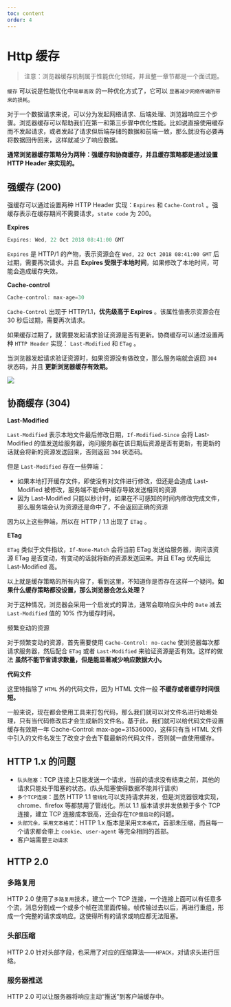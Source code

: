 ```yaml
---
toc: content
order: 4
---
```


# Http 缓存

> 注意：浏览器缓存机制属于性能优化领域，并且整一章节都是一个面试题。

`缓存` 可以说是性能优化中`简单高效` 的一种优化方式了，它可以 `显著减少网络传输所带来的损耗`。

对于一个数据请求来说，可以分为发起网络请求、后端处理、浏览器响应三个步骤。浏览器缓存可以帮助我们在第一和第三步骤中优化性能。比如说直接使用缓存而不发起请求，或者发起了请求但后端存储的数据和前端一致，那么就没有必要再将数据回传回来，这样就减少了响应数据。

**通常浏览器缓存策略分为两种：强缓存和协商缓存，并且缓存策略都是通过设置 HTTP Header 来实现的。**

## 强缓存 (200)

强缓存可以通过设置两种 HTTP Header 实现：`Expires` 和 `Cache-Control` 。强缓存表示在缓存期间不需要请求，`state code` 为 200。

**Expires**

```js
Expires: Wed, 22 Oct 2018 08:41:00 GMT
```

`Expires` 是 HTTP/1 的产物，表示资源会在 `Wed, 22 Oct 2018 08:41:00 GMT` 后过期，需要再次请求。并且 **Expires 受限于本地时间**，如果修改了本地时间，可能会造成缓存失效。

**Cache-control**

```js
Cache-control: max-age=30
```

`Cache-Control` 出现于 HTTP/1.1，**优先级高于 Expires** 。该属性值表示资源会在 30 秒后过期，需要再次请求。

如果缓存过期了，就需要发起请求验证资源是否有更新。协商缓存可以通过设置两种 `HTTP Header` 实现： `Last-Modified` 和 `ETag` 。

当浏览器发起请求验证资源时，如果资源没有做改变，那么服务端就会返回 `304` 状态码，并且 **更新浏览器缓存有效期。**

![](https://user-gold-cdn.xitu.io/2018/12/6/16782357baddf1c6?imageView2/0/w/1280/h/960/format/webp/ignore-error/1)

## 协商缓存 (304)

**Last-Modified**

`Last-Modified` 表示本地文件最后修改日期，`If-Modified-Since` 会将 Last-Modified 的值发送给服务器，询问服务器在该日期后资源是否有更新，有更新的话就会将新的资源发送回来，否则返回 `304` 状态码。

但是 `Last-Modified` 存在一些弊端：

-   如果本地打开缓存文件，即使没有对文件进行修改，但还是会造成 Last-Modified 被修改，服务端不能命中缓存导致发送相同的资源
-   因为 Last-Modified 只能以秒计时，如果在不可感知的时间内修改完成文件，那么服务端会认为资源还是命中了，不会返回正确的资源

因为以上这些弊端，所以在 HTTP / 1.1 出现了 `ETag` 。

**ETag**

`ETag` 类似于文件指纹，`If-None-Match` 会将当前 ETag 发送给服务器，询问该资源 ETag 是否变动，有变动的话就将新的资源发送回来。并且 ETag 优先级比 Last-Modified 高。

以上就是缓存策略的所有内容了，看到这里，不知道你是否存在这样一个疑问。**如果什么缓存策略都没设置，那么浏览器会怎么处理？**

对于这种情况，浏览器会采用一个启发式的算法，通常会取响应头中的 `Date` 减去 `Last-Modified` 值的 10% 作为缓存时间。

频繁变动的资源

对于频繁变动的资源，首先需要使用 `Cache-Control: no-cache` 使浏览器每次都请求服务器，然后配合 `ETag` 或者 `Last-Modified` 来验证资源是否有效。这样的做法 **虽然不能节省请求数量，但是能显著减少响应数据大小。**

**代码文件**

这里特指除了 `HTML` 外的代码文件，因为 HTML 文件一般 **不缓存或者缓存时间很短。**

一般来说，现在都会使用工具来打包代码，那么我们就可以对文件名进行哈希处理，只有当代码修改后才会生成新的文件名。基于此，我们就可以给代码文件设置缓存有效期一年 Cache-Control: max-age=31536000，这样只有当 HTML 文件中引入的文件名发生了改变才会去下载最新的代码文件，否则就一直使用缓存。

## HTTP 1.x 的问题

-   `队头阻塞`：TCP 连接上只能发送一个请求，当前的请求没有结束之前，其他的请求只能处于阻塞的状态。(队头阻塞使得数据不能并行请求)
-   `多个TCP连接`：虽然 HTTP 1.1 `管线化`可以支持请求并发，但是浏览器很难实现，chrome、firefox 等都禁用了管线化。所以 1.1 版本请求并发依赖于多个 TCP 连接，建立 TCP 连接成本很高，还会存在`TCP慢启动`的问题。
-   `头部冗余，采用文本格式`：HTTP 1.x 版本是采用`文本格式`，首部未压缩，而且每一个请求都会带上 `cookie`、`user-agent` 等完全相同的首部。
-   客户端需要`主动请求`

## HTTP 2.0

### 多路复用

HTTP 2.0 使用了`多路复用`技术，建立一个 TCP 连接，一个连接上面可以有任意多个流，消息分割成一个或多个帧在流里面传输。帧传输过去以后，再进行重组，形成一个完整的请求或响应。这使得所有的请求或响应都无法阻塞。

### 头部压缩

HTTP 2.0 针对头部字段，也采用了对应的压缩算法——`HPACK`，对请求头进行压缩。

### 服务器推送

HTTP 2.0 可以让服务器将响应主动“推送”到客户端缓存中。
